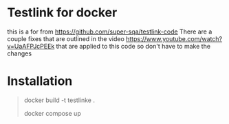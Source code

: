 # Testlink for docker
this is a for from https://github.com/super-sqa/testlink-code
There are a couple fixes that are outlined in the video
https://www.youtube.com/watch?v=UaAFPJcPEEk
that are applied to this code so don't have to make the changes

# Installation
> docker build -t testlinke .
> 
> docker compose up

